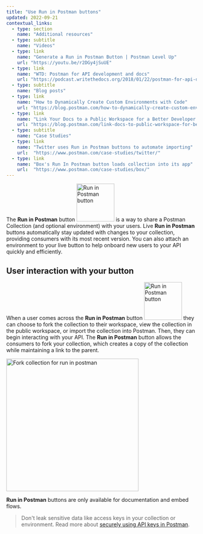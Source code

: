 ```yaml
---
title: "Use Run in Postman buttons"
updated: 2022-09-21
contextual_links:
  - type: section
    name: "Additional resources"
  - type: subtitle
    name: "Videos"
  - type: link
    name: "Generate a Run in Postman Button | Postman Level Up"
    url: "https://youtu.be/r2DGy4jSuUE"
  - type: link
    name: "WTD: Postman for API development and docs"
    url: "https://podcast.writethedocs.org/2018/01/22/postman-for-api-docs-write-the-docs/"
  - type: subtitle
    name: "Blog posts"
  - type: link
    name: "How to Dynamically Create Custom Environments with Code"
    url: "https://blog.postman.com/how-to-dynamically-create-custom-environments-with-code/"
  - type: link
    name: "Link Your Docs to a Public Workspace for a Better Developer Experience"
    url: "https://blog.postman.com/link-docs-to-public-workspace-for-better-developer-experience/"
  - type: subtitle
    name: "Case Studies"
  - type: link
    name: "Twitter uses Run in Postman buttons to automate importing"
    url:  "https://www.postman.com/case-studies/twitter/"
  - type: link
    name: "Box's Run In Postman button loads collection into its app"
    url:  "https://www.postman.com/case-studies/box/"
---
```


The **Run in Postman** button <img alt="Run in Postman button" src="https://assets.postman.com/postman-docs/run-in-postman-button-icon.jpg#icon" width="100px"/> is a way to share a Postman Collection (and optional environment) with your users. Live **Run in Postman** buttons automatically stay updated with changes to your collection, providing consumers with its most recent version. You can also attach an environment to your live button to help onboard new users to your API quickly and efficiently.

## User interaction with your button

When a user comes across the **Run in Postman** button <img alt="Run in Postman button" src="https://assets.postman.com/postman-docs/run-in-postman-button-icon.jpg#icon" width="100px"/> they can choose to fork the collection to their workspace, view the collection in the public workspace, or import the collection into Postman. Then, they can begin interacting with your API. The **Run in Postman** button allows the consumers to fork your collection, which creates a copy of the collection while maintaining a link to the parent.

<img alt="Fork collection for run in postman" src="https://assets.postman.com/postman-docs/fork-collection-for-run-in-postman.jpg" height="350px"/>

**Run in Postman** buttons are only available for documentation and embed flows.

> Don't leak sensitive data like access keys in your collection or environment. Read more about [securely using API keys in Postman](https://blog.postman.com/how-to-use-api-keys/).
